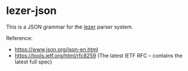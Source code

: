 # lezer-json

This is a JSON grammar for the [lezer](https://lezer.codemirror.net/) parser system.

Reference:
- https://www.json.org/json-en.html
- https://tools.ietf.org/html/rfc8259 (The latest IETF RFC – contains the latest full spec)
